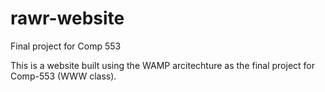 rawr-website
============

Final project for Comp 553

This is a website built using the WAMP arcitechture as the final project for Comp-553 (WWW class).
